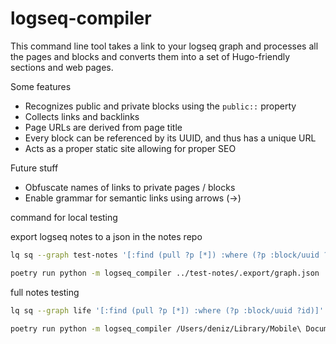 # logseq-compiler

This command line tool takes a link to your logseq graph and processes all the pages and blocks and converts them into a set of Hugo-friendly sections and web pages.

Some features
- Recognizes public and private blocks using the `public::` property
- Collects links and backlinks
- Page URLs are derived from page title
- Every block can be referenced by its UUID, and thus has a unique URL
- Acts as a proper static site allowing for proper SEO

Future stuff
- Obfuscate names of links to private pages / blocks
- Enable grammar for semantic links using arrows (->)

command for local testing

export logseq notes to a json in the notes repo
```sh
lq sq --graph test-notes '[:find (pull ?p [*]) :where (?p :block/uuid ?id)]' | jet --to json > './test-notes/.export/graph.json'
```

```sh
poetry run python -m logseq_compiler ../test-notes/.export/graph.json ../test-notes/assets ../content
``` 


full notes testing
```sh
lq sq --graph life '[:find (pull ?p [*]) :where (?p :block/uuid ?id)]' | jet --to json > '/Users/deniz/Library/Mobile\ Documents/iCloud~com~logseq~logseq/Documents/life/.export/graph.json'
```

```sh
poetry run python -m logseq_compiler /Users/deniz/Library/Mobile\ Documents/iCloud~com~logseq~logseq/Documents/life/.export/graph.json /Users/deniz/Library/Mobile\ Documents/iCloud~com~logseq~logseq/Documents/life/assets ../content
```